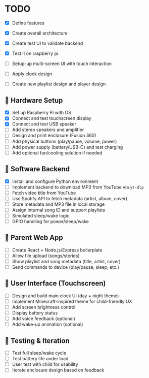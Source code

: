 # TODO

- [x] Define features
- [x] Create overall architecture
- [x] Create test UI to validate backend
- [x] Test it on raspberry pi.
- [ ] Setup-up multi-screen UI with touch interaction
- [ ] Apply clock design
- [ ] Create new playlist design and player design


## 🔧 Hardware Setup
- [x] Set up Raspberry Pi with OS
- [x] Connect and test touchscreen display
- [x] Connect and test USB speaker
- [ ] Add stereo speakers and amplifier
- [ ] Design and print enclosure (Fusion 360)
- [ ] Add physical buttons (play/pause, volume, power)
- [ ] Add power supply (battery/USB-C) and test charging
- [ ] Add optional fan/cooling solution if needed

## 💾 Software Backend
- [x] Install and configure Python environment
- [ ] Implement backend to download MP3 from YouTube via `yt-dlp`
- [ ] Fetch video title from YouTube
- [ ] Use Spotify API to fetch metadata (artist, album, cover)
- [ ] Store metadata and MP3 file in local storage
- [ ] Assign internal song ID and support playlists
- [ ] Simulated sleep/wake logic
- [ ] GPIO handling for power/sleep/wake

## 📱 Parent Web App
- [ ] Create React + Node.js/Express boilerplate
- [ ] Allow file upload (songs/stories)
- [ ] Show playlist and song metadata (title, artist, cover)
- [ ] Send commands to device (play/pause, sleep, etc.)

## 🎨 User Interface (Touchscreen)
- [ ] Design and build main clock UI (day + night theme)
- [ ] Implement Minecraft-inspired theme for child-friendly UX
- [ ] Add screen brightness control
- [ ] Display battery status
- [ ] Add voice feedback (optional)
- [ ] Add wake-up animation (optional)

## 🧪 Testing & Iteration
- [ ] Test full sleep/wake cycle
- [ ] Test battery life under load
- [ ] User test with child for usability
- [ ] Iterate enclosure design based on feedback
